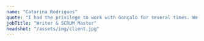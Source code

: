 ```yaml
---
name: "Catarina Rodrigues"
quote: "I had the privilege to work with Gonçalo for several times. We organized training events and delivered them together in different contexts and organizations. His passion for training and education is truly inspiring. He’s one of the most versatile trainers I’ve met. Despite his passion for data science, he’s able to deliver with excellent quality all types of training. Soft-skills, technical topics such as data science or machine learning, or even how to use poetry to manage your emotions. There is a connection in everything he does, and the content of all kinds of sessions he prepares is very rich and with different insights. He never forgets the human component that makes the difference in any kind of session. As a person, he’s extremely generous and humble. He has an inner desire to constantly self improve, and he values the feedback of everyone. Gonçalo is a passionate trainer and human being who loves to connect and share knowledge above all."
jobTitle: "Writer & SCRUM Master"
headshot: "/assets/img/client.jpg"
---
```


